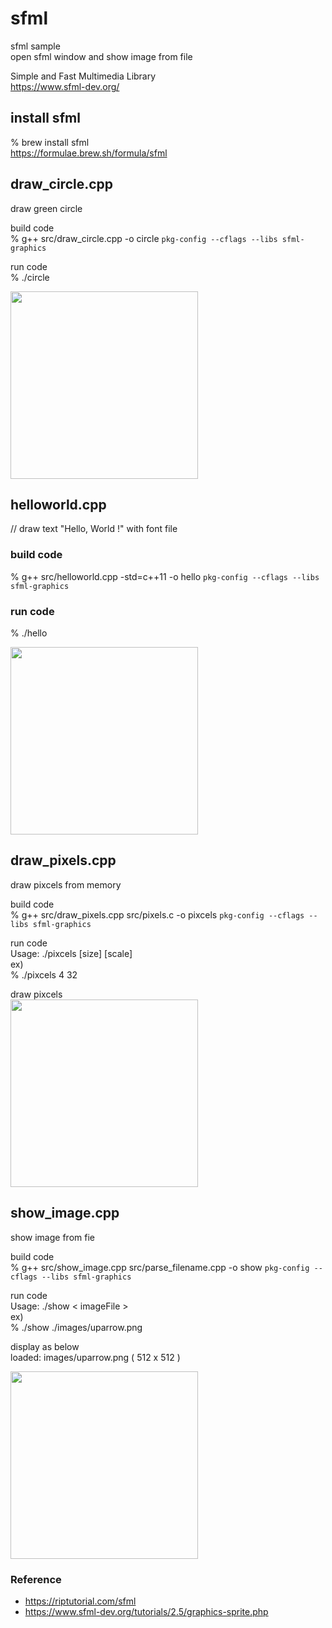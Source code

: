sfml
===============

sfml sample <br/>
open sfml window and show image from file <br/>

Simple and Fast Multimedia Library <br/>
https://www.sfml-dev.org/ <br />

## install sfml
% brew install sfml <br/>
https://formulae.brew.sh/formula/sfml <br/>

## draw_circle.cpp
draw green circle <br/>

build code  <br/>
% g++ src/draw_circle.cpp  -o circle `pkg-config --cflags --libs sfml-graphics` <br/>

run code  <br/>
% ./circle <br/>

<image src="https://raw.githubusercontent.com/ohwada/MAC_cpp_Samples/master/sfml/result/screenshot_circle.png" width="300" /><br/>


## helloworld.cpp
// draw text "Hello, World !" with font file <br/>

### build code 
% g++ src/helloworld.cpp  -std=c++11 -o hello `pkg-config --cflags --libs sfml-graphics` <br/>

### run code 
% ./hello <br/>

<image src="https://raw.githubusercontent.com/ohwada/MAC_cpp_Samples/master/sfml/result/screenshot_hello.png" width="300" /><br/>

## draw_pixels.cpp
draw pixcels from memory <br/>

build code  <br/>
% g++ src/draw_pixels.cpp src/pixels.c  -o pixcels `pkg-config --cflags --libs sfml-graphics` <br/>

run code  <br/>
Usage: ./pixcels [size] [scale] <br/>
ex) <br/>
% ./pixcels 4 32 <br/>

draw pixcels <br/>
<image src="https://raw.githubusercontent.com/ohwada/MAC_cpp_Samples/master/sfml/result/screenshot_pixels.png" width="300" /><br/>


## show_image.cpp
show image from fie <br/>

build code  <br/>
% g++ src/show_image.cpp src/parse_filename.cpp  -o show `pkg-config --cflags --libs sfml-graphics` <br/> 


run code  <br/> 
Usage: ./show \< imageFile \> <br/>
ex) <br/>
% ./show ./images/uparrow.png <br/>

display as below <br/>
loaded: images/uparrow.png ( 512 x 512 ) <br/>

<image src="https://raw.githubusercontent.com/ohwada/MAC_cpp_Samples/master/sfml/result/screenshot_uparrow.png" width="300" /><br/>


### Reference <br/>
-  https://riptutorial.com/sfml
- https://www.sfml-dev.org/tutorials/2.5/graphics-sprite.php


